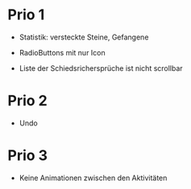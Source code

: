 # Prio 1

* Statistik: versteckte Steine, Gefangene

* RadioButtons mit nur Icon

* Liste der Schiedsrichersprüche ist nicht scrollbar

# Prio 2

* Undo

# Prio 3

* Keine Animationen zwischen den Aktivitäten
